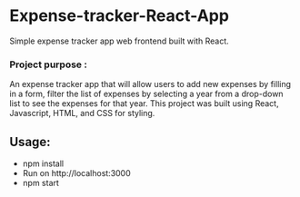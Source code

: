 # Expense-tracker-React-App

Simple expense tracker app web frontend built with React. 


### Project purpose :

An expense tracker app that will allow users to add new expenses by filling in a form, filter the list of expenses by selecting a year from a drop-down list to see the expenses for that year. This project was built using React, Javascript, HTML, and CSS for styling.


## Usage:

- npm install
- Run on http://localhost:3000
- npm start
